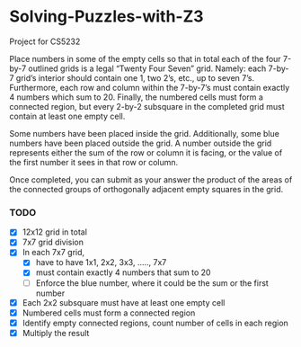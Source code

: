 # Solving-Puzzles-with-Z3
Project for CS5232

Place numbers in some of the empty cells so that in total each of the four 7-by-7 outlined grids is a legal “Twenty Four Seven” grid. Namely: each 7-by-7 grid’s interior should contain one 1, two 2’s, etc., up to seven 7’s. Furthermore, each row and column within the 7-by-7’s must contain exactly 4 numbers which sum to 20. Finally, the numbered cells must form a connected region, but every 2-by-2 subsquare in the completed grid must contain at least one empty cell.

Some numbers have been placed inside the grid. Additionally, some blue numbers have been placed outside the grid. A number outside the grid represents either the sum of the row or column it is facing, or the value of the first number it sees in that row or column.

Once completed, you can submit as your answer the product of the areas of the connected groups of orthogonally adjacent empty squares in the grid.



### TODO 
- [x] 12x12 grid in total
- [x] 7x7 grid division
- [x] In each 7x7 grid, 
  - [x] have to have 1x1, 2x2, 3x3, ....., 7x7
  - [x] must contain exactly 4 numbers that sum to 20
  - [ ] Enforce the blue number, where it could be the sum or the first number
- [x] Each 2x2 subsquare must have at least one empty cell
- [x] Numbered cells must form a connected region
- [x] Identify empty connected regions, count number of cells in each region
- [x] Multiply the result